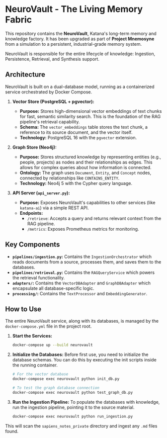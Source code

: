 # NeuroVault - The Living Memory Fabric

This repository contains the **NeuroVault**, Katana's long-term memory and knowledge factory. It has been upgraded as part of **Project Mnemosyne** from a simulation to a persistent, industrial-grade memory system.

NeuroVault is responsible for the entire lifecycle of knowledge: Ingestion, Persistence, Retrieval, and Synthesis support.

## Architecture

NeuroVault is built on a dual-database model, running as a containerized service orchestrated by Docker Compose.

1.  **Vector Store (PostgreSQL + pgvector):**
    -   **Purpose:** Stores high-dimensional vector embeddings of text chunks for fast, semantic similarity search. This is the foundation of the RAG pipeline's retrieval capability.
    -   **Schema:** The `vector_embeddings` table stores the text chunk, a reference to its source document, and the vector itself.
    -   **Technology:** PostgreSQL 16 with the `pgvector` extension.

2.  **Graph Store (Neo4j):**
    -   **Purpose:** Stores structured knowledge by representing entities (e.g., people, projects) as nodes and their relationships as edges. This allows for complex queries about how information is connected.
    -   **Ontology:** The graph uses `Document`, `Entity`, and `Concept` nodes, connected by relationships like `CONTAINS_ENTITY`.
    -   **Technology:** Neo4j 5 with the Cypher query language.

3.  **API Server (`api_server.py`):**
    -   **Purpose:** Exposes NeuroVault's capabilities to other services (like `katana-ai`) via a simple REST API.
    -   **Endpoints:**
        -   `/retrieve`: Accepts a query and returns relevant context from the RAG pipeline.
        -   `/metrics`: Exposes Prometheus metrics for monitoring.

## Key Components

-   **`pipelines/ingestion.py`:** Contains the `IngestionOrchestrator` which reads documents from a source, processes them, and saves them to the databases.
-   **`pipelines/retrieval.py`:** Contains the `RAGQueryService` which powers the retrieval functionality.
-   **`adapters/`:** Contains the `VectorDBAdapter` and `GraphDBAdapter` which encapsulate all database-specific logic.
-   **`processing/`:** Contains the `TextProcessor` and `EmbeddingGenerator`.

## How to Use

The entire NeuroVault service, along with its databases, is managed by the `docker-compose.yml` file in the project root.

1.  **Start the Services:**
    ```bash
    docker-compose up --build neurovault
    ```

2.  **Initialize the Databases:**
    Before first use, you need to initialize the database schemas. You can do this by executing the init scripts inside the running container.
    ```bash
    # For the vector database
    docker-compose exec neurovault python init_db.py

    # To test the graph database connection
    docker-compose exec neurovault python test_graph_db.py
    ```

3.  **Run the Ingestion Pipeline:**
    To populate the databases with knowledge, run the ingestion pipeline, pointing it to the source material.
    ```bash
    docker-compose exec neurovault python run_ingestion.py
    ```
This will scan the `sapiens_notes_private` directory and ingest any `.md` files found.
